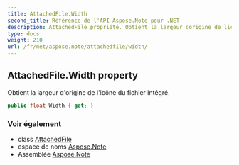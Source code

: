 ```yaml
---
title: AttachedFile.Width
second_title: Référence de l'API Aspose.Note pour .NET
description: AttachedFile propriété. Obtient la largeur dorigine de licône du fichier intégré.
type: docs
weight: 210
url: /fr/net/aspose.note/attachedfile/width/
---
```

## AttachedFile.Width property

Obtient la largeur d'origine de l'icône du fichier intégré.

```csharp
public float Width { get; }
```

### Voir également

* class [AttachedFile](../)
* espace de noms [Aspose.Note](../../attachedfile/)
* Assemblée [Aspose.Note](../../../)


